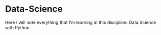 # Data-Science

Here I will note everything that I'm learning in this discipline: Data Science with Python.